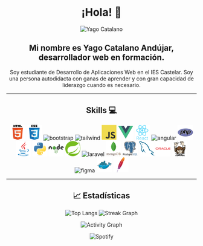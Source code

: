 <h1 align="center">¡Hola! 👋</h1>

<p align="center">
  <img src="https://media.licdn.com/dms/image/v2/D4E03AQETQzCVkICC_Q/profile-displayphoto-shrink_800_800/profile-displayphoto-shrink_800_800/0/1726314598956?e=1740009600&v=beta&t=qnXpuglfcoGSf7088b4Mmt86v3bH81qUZldoftugvo0" alt="Yago Catalano" width="200">
</p>

<h2 align="center">Mi nombre es <strong>Yago Catalano Andújar</strong>, desarrollador web en formación.</h2>

<p align="center">
  Soy estudiante de Desarrollo de Aplicaciones Web en el IES Castelar. Soy una persona autodidacta con ganas de aprender y con gran capacidad de liderazgo cuando es necesario.
</p>

<hr>

<h2 align="center">Skills 💻</h2>

<p align="center">
    <!-- Frontend Skills -->
    <img src="https://raw.githubusercontent.com/devicons/devicon/master/icons/html5/html5-original-wordmark.svg" alt="html5" width="40" height="40"/>
    <img src="https://raw.githubusercontent.com/devicons/devicon/master/icons/css3/css3-original-wordmark.svg" alt="css3" width="40" height="40"/>
    <img src="https://upload.wikimedia.org/wikipedia/commons/b/b2/Bootstrap_logo.svg" alt="bootstrap" width="40" height="40"/>
    <img src="https://www.vectorlogo.zone/logos/tailwindcss/tailwindcss-icon.svg" alt="tailwind" width="40" height="40"/>
    <img src="https://raw.githubusercontent.com/devicons/devicon/master/icons/javascript/javascript-original.svg" alt="javascript" width="40" height="40"/>
    <img src="https://raw.githubusercontent.com/devicons/devicon/master/icons/vuejs/vuejs-original.svg" alt="vuejs" width="40" height="40"/>
    <img src="https://raw.githubusercontent.com/devicons/devicon/master/icons/react/react-original-wordmark.svg" alt="react" width="40" height="40"/>
    <img src="https://angular.io/assets/images/logos/angular/angular.svg" alt="angular" width="40" height="40"/>
    <!-- Backend Skills -->
    <img src="https://raw.githubusercontent.com/devicons/devicon/master/icons/php/php-original.svg" alt="php" width="40" height="40"/>
    <img src="https://raw.githubusercontent.com/devicons/devicon/master/icons/java/java-original.svg" alt="java" width="40" height="40"/>
    <img src="https://raw.githubusercontent.com/devicons/devicon/master/icons/python/python-original.svg" alt="python" width="40" height="40"/>
    <img src="https://raw.githubusercontent.com/devicons/devicon/master/icons/nodejs/nodejs-original-wordmark.svg" alt="nodejs" width="40" height="40"/>
    <img src="https://raw.githubusercontent.com/devicons/devicon/master/icons/spring/spring-original.svg" alt="spring" width="40" height="40"/>
    <img src="https://static-00.iconduck.com/assets.00/laravel-icon-497x512-uwybstke.png" alt="laravel" width="40" height="40"/>
    <!-- Database Skills -->
    <img src="https://raw.githubusercontent.com/devicons/devicon/master/icons/mongodb/mongodb-original-wordmark.svg" alt="mongodb" width="40" height="40"/>
    <img src="https://raw.githubusercontent.com/devicons/devicon/master/icons/postgresql/postgresql-original-wordmark.svg" alt="postgresql" width="40" height="40"/>
    <img src="https://raw.githubusercontent.com/devicons/devicon/master/icons/mysql/mysql-original.svg" alt="mysql" width="40" height="40"/>
    <img src="https://raw.githubusercontent.com/devicons/devicon/master/icons/oracle/oracle-original.svg" alt="oracle" width="40" height="40"/>
    <!-- Tools -->
    <img src="https://raw.githubusercontent.com/devicons/devicon/master/icons/composer/composer-original.svg" alt="composer" width="40" height="40"/>
    <img src="https://upload.wikimedia.org/wikipedia/commons/3/33/Figma-logo.svg" alt="figma" width="40" height="40"/>
    <img src="https://raw.githubusercontent.com/devicons/devicon/master/icons/docker/docker-original.svg" alt="docker" width="40" height="40"/>
    <img src="https://raw.githubusercontent.com/devicons/devicon/master/icons/apache/apache-original.svg" alt="apache" width="40" height="40"/>
</p>

<hr>

<h2 align="center">📈 Estadísticas</h2>

<p align="center">
  <img src="https://github-readme-stats.vercel.app/api/top-langs?username=CatanduYago&locale=en&hide_title=false&layout=compact&card_width=320&langs_count=5&theme=react&hide_border=false&order=2" alt="Top Langs" />
  <img src="https://streak-stats.demolab.com?user=CatanduYago&locale=en&mode=daily&theme=react&hide_border=false&border_radius=5&order=3" height="150" alt="Streak Graph" />
</p>
<p align="center">
  <!--START_SECTION:waka-->
  <!--END_SECTION:waka-->
</p>
<p align="center">
  <img src="https://github-readme-activity-graph.vercel.app/graph?username=CatanduYago&radius=16&theme=react&area=true&order=5" height="300" alt="Activity Graph" />
</p>

<p align="center">
  <img src="https://spotify-recently-played-readme.vercel.app/api?user=yago-catalano" alt="Spotify" height="auto">
</p>


